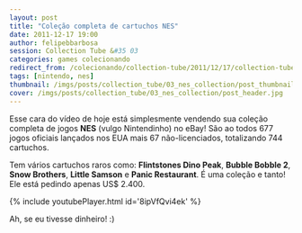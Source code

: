 ```yaml
---
layout: post
title: "Coleção completa de cartuchos NES"
date: 2011-12-17 19:00
author: felipebbarbosa
session: Collection Tube &#35 03
categories: games colecionando
redirect_from: /colecionando/collection-tube/2011/12/17/collection-tube-colecao-completa-nes.html
tags: [nintendo, nes]
thumbnail: /imgs/posts/collection_tube/03_nes_collection/post_thumbnail.jpg
cover: /imgs/posts/collection_tube/03_nes_collection/post_header.jpg
---
```


Esse cara do vídeo de hoje está simplesmente vendendo sua coleção completa de jogos **NES**
(vulgo Nintendinho) no eBay! São ao todos 677 jogos oficiais lançados nos EUA mais 67
não-licenciados, totalizando 744 cartuchos.

<!--more-->

Tem vários cartuchos raros como: **Flintstones Dino Peak**, **Bubble Bobble 2**, **Snow Brothers**,
**Little Samson** e **Panic Restaurant**. É uma coleção e tanto! Ele está pedindo apenas US\$ 2.400.

{% include youtubePlayer.html id='8ipVfQvi4ek' %}

Ah, se eu tivesse dinheiro! :)
